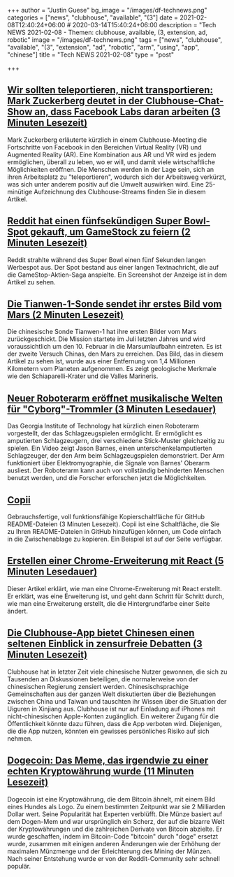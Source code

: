 +++
author = "Justin Guese"
bg_image = "/images/df-technews.png"
categories = ["news", "clubhouse", "available", "(3"]
date = 2021-02-08T12:40:24+06:00 # 2020-03-14T15:40:24+06:00
description = "Tech NEWS 2021-02-08 - Themen: clubhouse, available, (3, extension, ad, robotic"
image = "/images/df-technews.png"
tags = ["news", "clubhouse", "available", "(3", "extension", "ad", "robotic", "arm", "using", "app", "chinese"]
title = "Tech NEWS 2021-02-08"
type = "post"

+++

## [Wir sollten teleportieren, nicht transportieren: Mark Zuckerberg deutet in der Clubhouse-Chat-Show an, dass Facebook Labs daran arbeiten (3 Minuten Lesezeit)](https://www.ibtimes.co.in/facebook-reality-labs-working-teleporting-mark-zuckerberg-hints-it-clubhouse-chat-832897)

 Mark Zuckerberg erläuterte kürzlich in einem Clubhouse-Meeting die Fortschritte von Facebook in den Bereichen Virtual Reality (VR) und Augmented Reality (AR). Eine Kombination aus AR und VR wird es jedem ermöglichen, überall zu leben, wo er will, und damit viele wirtschaftliche Möglichkeiten eröffnen. Die Menschen werden in der Lage sein, sich an ihren Arbeitsplatz zu "teleportieren", wodurch sich der Arbeitsweg verkürzt, was sich unter anderem positiv auf die Umwelt auswirken wird. Eine 25-minütige Aufzeichnung des Clubhouse-Streams finden Sie in diesem Artikel.

## [Reddit hat einen fünfsekündigen Super Bowl-Spot gekauft, um GameStock zu feiern (2 Minuten Lesezeit)](https://www.theverge.com/2021/2/7/22271797/reddit-super-bowl-ad-five-seconds-gamestop)

 Reddit strahlte während des Super Bowl einen fünf Sekunden langen Werbespot aus. Der Spot bestand aus einer langen Textnachricht, die auf die GameStop-Aktien-Saga anspielte. Ein Screenshot der Anzeige ist in dem Artikel zu sehen.

## [Die Tianwen-1-Sonde sendet ihr erstes Bild vom Mars (2 Minuten Lesezeit)](https://www.theguardian.com/science/2021/feb/06/tianwen1-probe-sends-back-its-first-picture-of-mars)

 Die chinesische Sonde Tianwen-1 hat ihre ersten Bilder vom Mars zurückgeschickt. Die Mission startete im Juli letzten Jahres und wird voraussichtlich um den 10. Februar in die Marsumlaufbahn eintreten. Es ist der zweite Versuch Chinas, den Mars zu erreichen. Das Bild, das in diesem Artikel zu sehen ist, wurde aus einer Entfernung von 1,4 Millionen Kilometern vom Planeten aufgenommen. Es zeigt geologische Merkmale wie den Schiaparelli-Krater und die Valles Marineris.

## [Neuer Roboterarm eröffnet musikalische Welten für "Cyborg"-Trommler (3 Minuten Lesedauer)](https://arstechnica.com/science/2014/03/new-robotic-arm-opens-up-musical-worlds-for-cyborg-drummer/)

 Das Georgia Institute of Technology hat kürzlich einen Roboterarm vorgestellt, der das Schlagzeugspielen ermöglicht. Er ermöglicht es amputierten Schlagzeugern, drei verschiedene Stick-Muster gleichzeitig zu spielen. Ein Video zeigt Jason Barnes, einen unterschenkelamputierten Schlagzeuger, der den Arm beim Schlagzeugspielen demonstriert. Der Arm funktioniert über Elektromyographie, die Signale von Barnes' Oberarm ausliest. Der Roboterarm kann auch von vollständig behinderten Menschen benutzt werden, und die Forscher erforschen jetzt die Möglichkeiten.

## [Copii](https://lalit2005.hashnode.dev/copii)

 Gebrauchsfertige, voll funktionsfähige Kopierschaltfläche für GitHub README-Dateien (3 Minuten Lesezeit). Copii ist eine Schaltfläche, die Sie zu Ihren README-Dateien in GitHub hinzufügen können, um Code einfach in die Zwischenablage zu kopieren. Ein Beispiel ist auf der Seite verfügbar.

## [Erstellen einer Chrome-Erweiterung mit React (5 Minuten Lesedauer)](https://medium.com/javascript-in-plain-english/creating-a-chrome-extension-with-react-d92db20550cb)

 Dieser Artikel erklärt, wie man eine Chrome-Erweiterung mit React erstellt. Er erklärt, was eine Erweiterung ist, und geht dann Schritt für Schritt durch, wie man eine Erweiterung erstellt, die die Hintergrundfarbe einer Seite ändert.

## [Die Clubhouse-App bietet Chinesen einen seltenen Einblick in zensurfreie Debatten (3 Minuten Lesezeit)](https://www.msn.com/en-us/money/other/clubhouse-app-offers-chinese-rare-glimpse-of-censor-free-debate/ar-BB1dsKnH)

 Clubhouse hat in letzter Zeit viele chinesische Nutzer gewonnen, die sich zu Tausenden an Diskussionen beteiligen, die normalerweise von der chinesischen Regierung zensiert werden. Chinesischsprachige Gemeinschaften aus der ganzen Welt diskutierten über die Beziehungen zwischen China und Taiwan und tauschten ihr Wissen über die Situation der Uiguren in Xinjiang aus. Clubhouse ist nur auf Einladung auf iPhones mit nicht-chinesischen Apple-Konten zugänglich. Ein weiterer Zugang für die Öffentlichkeit könnte dazu führen, dass die App verboten wird. Diejenigen, die die App nutzen, könnten ein gewisses persönliches Risiko auf sich nehmen.

## [Dogecoin: Das Meme, das irgendwie zu einer echten Kryptowährung wurde (11 Minuten Lesezeit)](https://www.cnet.com/news/dogecoin-the-meme-that-somehow-became-a-real-cryptocurrency/)

 Dogecoin ist eine Kryptowährung, die dem Bitcoin ähnelt, mit einem Bild eines Hundes als Logo. Zu einem bestimmten Zeitpunkt war sie 2 Milliarden Dollar wert. Seine Popularität hat Experten verblüfft. Die Münze basiert auf dem Dogen-Mem und war ursprünglich ein Scherz, der auf die bizarre Welt der Kryptowährungen und die zahlreichen Derivate von Bitcoin abzielte. Er wurde geschaffen, indem im Bitcoin-Code "bitcoin" durch "doge" ersetzt wurde, zusammen mit einigen anderen Änderungen wie der Erhöhung der maximalen Münzmenge und der Erleichterung des Mining der Münzen. Nach seiner Entstehung wurde er von der Reddit-Community sehr schnell populär.

